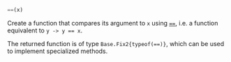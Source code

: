```julia
==(x)
```

Create a function that compares its argument to `x` using [`==`](@ref), i.e. a function equivalent to `y -> y == x`.

The returned function is of type `Base.Fix2{typeof(==)}`, which can be used to implement specialized methods.

